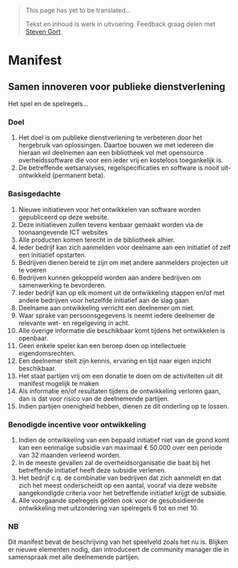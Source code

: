> This page has yet to be translated...
>
> Tekst en inhoud is werk in uitvoering. Feedback graag delen met [Steven Gort](mailto:steven.gort@ictu.nl).

# Manifest

## Samen innoveren voor publieke dienstverlening

Het spel en de spelregels...

### Doel
1. Het doel is om publieke dienstverlening te verbeteren door het hergebruik van oplossingen. Daartoe bouwen we met iedereen die hieraan wil deelnemen aan een bibliotheek vol met opensource overheidssoftware die voor een ieder vrij en kosteloos toegankelijk is.
2. De betreffende wetsanalyses, regelspecificaties en software is nooit uit-ontwikkeld (permanent beta).

### Basisgedachte
1. Nieuwe initiatieven voor het ontwikkelen van software worden gepubliceerd op deze website.
2. Deze initiatieven zullen tevens kenbaar gemaakt worden via de toonaangevende ICT websites
3. Alle producten komen terecht in de bibliotheek alhier.
4. Ieder bedrijf kan zich aanmelden voor deelname aan een initiatief of zelf een initiatief opstarten.
5. Bedrijven dienen bereid te zijn om met andere aanmelders projecten uit te voeren
6. Bedrijven kunnen gekoppeld worden aan andere bedrijven om samenwerking te bevorderen.
7. Ieder bedrijf kan op elk moment uit de ontwikkeling stappen en/of met andere bedrijven voor hetzelfde initiatief aan de slag gaan
8. Deelname aan ontwikkeling verricht een deelnemer om niet.
9. Waar sprake van persoonsgegevens is neemt iedere deelnemer de relevante wet- en regelgeving in acht.
10. Alle overige informatie die beschikbaar komt tijdens het ontwikkelen is openbaar. 
11. Geen enkele speler kan een beroep doen op intellectuele eigendomsrechten.
12. Een deelnemer stelt zijn kennis, ervaring en tijd naar eigen inzicht beschikbaar. 
13. Het staat partijen vrij om een donatie te doen om de activiteiten uit dit manifest mogelijk te maken
14. Als informatie en/of resultaten tijdens de ontwikkeling verloren gaan, dan is dat voor risico van de deelnemende partijen.
15. Indien partijen onenigheid hebben, dienen ze dit onderling op te lossen.

### Benodigde incentive voor ontwikkeling
1. Indien de ontwikkeling van een bepaald initiatief niet van de grond komt kan een eenmalige subsidie van maximaal € 50.000 over een periode van 32 maanden verleend worden.
2. In de meeste gevallen zal de overheidsorganisatie die baat bij het betreffende initiatief heeft deze subsidie verlenen.
3. Het bedrijf c.q. de combinatie van bedrijven dat zich aanmeldt en dat zich het meest onderscheidt op een aantal, vooraf via deze website aangekondigde criteria voor het betreffende initiatief krijgt de subsidie.
4. Alle voorgaande spelregels gelden ook voor de gesubsidieerde ontwikkeling met uitzondering van spelregels 6 tot en met 10.


### NB
Dit manifest bevat de beschrijving van het speelveld zoals het nu is. Blijken er nieuwe elementen nodig, dan introduceert de community manager die in samenspraak met alle deelnemende partijen.
